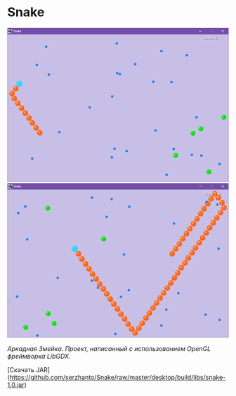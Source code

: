 # Snake
<img src="https://github.com/serzhanto/Snake/blob/master/screenshot01.png" alt="Pull" />
<img src="https://github.com/serzhanto/Snake/blob/master/screenshot02.png" alt="Pull" />

_Аркадная Змейка. Проект, написанный с использованием OpenGL фреймворка LibGDX._

[Скачать JAR] (https://github.com/serzhanto/Snake/raw/master/desktop/build/libs/snake-1.0.jar)
